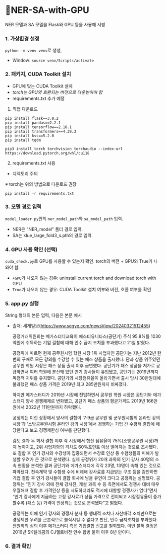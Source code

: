 # 🔖NER-SA-with-GPU

NER 모델과 SA 모델을 Flask와 GPU 등을 사용해 서빙

### 1. 가상환경 설정
`python -m venv venv`로 생성, 
- Window: `source venv/Scripts/activate`


### 2. 패키지, CUDA Toolkit 설치
- GPU에 맞는 CUDA Toolkit 설치
- *torch는 GPU와 호환되는 버전으로 다운받아야 함*
- requirements.txt 추가 예정
1) 직접 다운로드

```
pip install flask==3.0.2
pip install pandas==2.2.1
pip install tensorflow==2.16.1
pip install transformers==4.39.3
pip install kss==5.2.0
pip install tqdm

pip3 install torch torchvision torchaudio --index-url https://download.pytorch.org/whl/cu118

```

2) requirements.txt 사용
- 디렉토리 주의

※ torch는 위의 방법으로 다운로드 권장
```
pip install -r requirements.txt
```

### 3. 모델 경로 입력
`model_loader.py`안의 `ner_model_path`와 `sa_model_path` 입력.
- NER은 "NER_model" 폴더 경로 입력.
- SA는 klue_large_fold3_s.pth의 경로 입력.

### 4. GPU 사용 확인 (선택)
`cuda_check.py`로 GPU를 사용할 수 있는지 확인.
torch의 버전 + GPU와 True가 나와야 함.
- `+GPU`가 나오지 않는 경우: uninstall current torch and download torch with GPU
- `True`가 나오지 않는 경우: CUDA Toolkit 설치 여부와 버전, 호환 여부를 확인

### 5. app.py 실행
String 형태의 본문 입력, 다음은 본문 예시 
- 출처: 세계일보(https://www.segye.com/newsView/20240321512455)

    공정거래위원회는 메가스터디교육이 에스티유니타스(공단기) 주식 95.8%를 1030억원에 취득하는 기업 결합에 대해 인수 금지 조치를 부과했다고 21일 밝혔다.

    공정위에 따르면 현재 공무원시험 학원 시장 1위 사업자인 공단기는 지난 2012년 한 번의 구매로 모든 강의를 수강할 수 있는 패스 상품을 출시했다. 단과 상품 위주였던 공무원 학원 시장은 패스 상품 출시 이후 급변했다. 공단기가 패스 상품을 저가로 공급하면서 여러 학원에 분산돼 있던 인기 강사들이 유입됐고, 공단기는 2019년까지 독점적 지위를 유지했다. 공단기의 시장점유율이 올라가면서 출시 당시 30만원대에 불과했던 패스 상품 가격은 2019년 최고 285만원까지 비싸졌다.

    하지만 메가스터디가 2019년 시장에 진입하면서 공무원 학원 시장은 공단기와 메가스터디 양사 경쟁체제로 변화됐고, 공단기 패스 상품의 평균가격도 2019년 166만원에서 2022년 111만원까지 하락했다.

    공정위는 이런 상황에서 양사의 결합이 ‘7·9급 공무원 및 군무원시험의 온라인 강의 시장’과 ‘소방공무원시험 온라인 강의 시장’에서 경쟁하는 기업 간 수평적 결합에 해당한다고 보고 경쟁제한성 여부를 판단했다.

    검토 결과 두 회사 결합 이후 각 시장에서 합산 점유율이 75%(소방공무원 시장)까지 높아지고, 2위 사업자와의 격차도 60%포인트 이상 벌어지는 것으로 조사됐다. 또 결합 후 인기 강사와 수강생이 집중되면서 수강료 인상 등 수험생들의 피해가 발생할 우려가 큰 것으로 분석됐다. 실제 공정위가 20개 과목의 인기 강사 40명의 소속 현황을 분석한 결과 공단기와 메가스터디에 각각 23명, 13명이 속해 있는 것으로 파악됐다. 전속계약 및 수험생 수에 비례해 강사료를 지급받는 구조 등을 감안하면 기업 결합 후 인기 강사들이 결합 회사에 남을 유인이 크다고 공정위는 설명했다. 공정위는 “인기 강사 외에 전체 강사진, 개설 과목 수 등 측면에서도 경쟁사 대비 매우 우월해져 결합 후 가격인상 등을 시도하더라도 적시에 대항할 경쟁사가 없다”면서 “인기 강사에게 지급하는 고정 강사료가 상품 가격으로 전이되고 시잠점유율이 증가할수록 (패스 등) 가격이 인상되는 것으로 분석됐다”고 밝혔다.

    공정위는 이에 인기 강사의 경쟁사 분사 등 행태적 조치나 자산매각 조치만으로는 경쟁제한 우려를 근본적으로 불식시킬 수 없다고 판단, 인수 금지조치를 부과했다. 전원회의 심의 이후 메가스터디 측은 기업결합 신고를 철회했다. 이번 불허 결정은 2016년 SK텔레콤의 CJ헬로비전 인수·합병 불허 이후 8년 만이다.


### 6. 결과 확인



